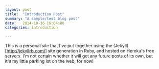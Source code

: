 ```yaml
---
layout: post
title:  "Introduction Post"
summary: "A sample/test blog post"
date:   2014-10-16 16:04:00
categories: introduction

---
```


This is a personal site that I've put together using the (Jekyll)[http://jekyllrb.com/] site generation in Ruby, and hosted on Heroku's free servers. I'm not certain whether it will get any future posts of its own, but it's my little parking lot on the web, for now!